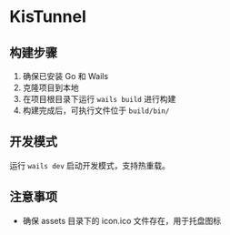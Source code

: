 # KisTunnel

## 构建步骤
1. 确保已安装 Go 和 Wails
2. 克隆项目到本地
3. 在项目根目录下运行 `wails build` 进行构建
4. 构建完成后，可执行文件位于 `build/bin/`

## 开发模式
运行 `wails dev` 启动开发模式，支持热重载。

## 注意事项
- 确保 assets 目录下的 icon.ico 文件存在，用于托盘图标 
